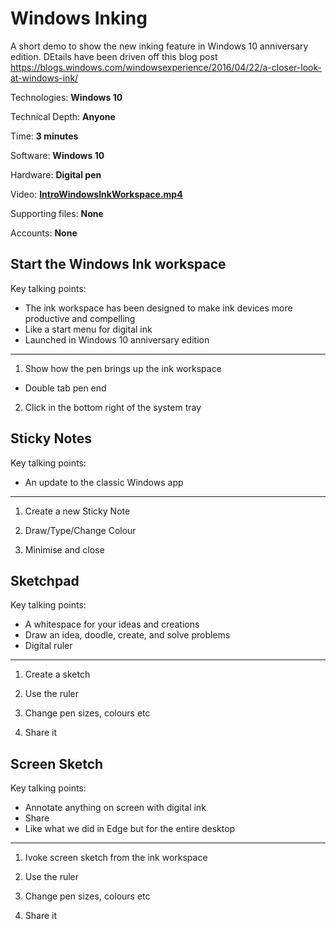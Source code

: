 # Windows Inking
A short demo to show the new inking feature in Windows 10 anniversary edition. DEtails have been driven off this blog post https://blogs.windows.com/windowsexperience/2016/04/22/a-closer-look-at-windows-ink/

Technologies: **Windows 10**

Technical Depth: **Anyone**

Time: **3 minutes**

Software: **Windows 10**

Hardware: **Digital pen**

Video: **[IntroWindowsInkWorkspace.mp4](https://github.com/dxuk/Future-Decoded-2016-Stand-Demos/blob/master/Windows%20Inking/IntroWindowsInkWorkspace.mp4)**

Supporting files: **None**

Accounts: **None**

## Start the Windows Ink workspace
Key talking points:
* The ink workspace has been designed to make ink devices more productive and compelling
* Like a start menu for digital ink
* Launched in Windows 10 anniversary edition

---

1. Show how the pen brings up the ink workspace
  * Double tab pen end

2. Click in the bottom right of the system tray

## Sticky Notes
Key talking points:
* An update to the classic Windows app

---

1. Create a new Sticky Note

2. Draw/Type/Change Colour

3. Minimise and close

## Sketchpad
Key talking points:
* A whitespace for your ideas and creations
* Draw an idea, doodle, create, and solve problems
* Digital ruler

---

1. Create a sketch

2. Use the ruler

3. Change pen sizes, colours etc

4. Share it

## Screen Sketch
Key talking points:
* Annotate anything on screen with digital ink
* Share
* Like what we did in Edge but for the entire desktop

---

1. Ivoke screen sketch from the ink workspace

2. Use the ruler

3. Change pen sizes, colours etc

4. Share it

